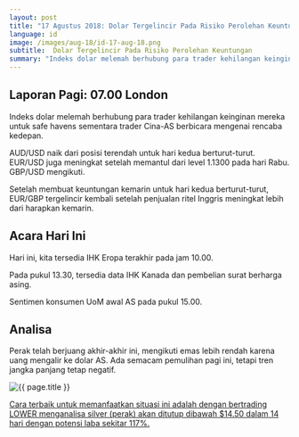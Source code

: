 ```yaml
---
layout: post
title: "17 Agustus 2018: Dolar Tergelincir Pada Risiko Perolehan Keuntungan"
language: id
image: /images/aug-18/id-17-aug-18.png
subtitle:  Dolar Tergelincir Pada Risiko Perolehan Keuntungan
summary: "Indeks dolar melemah berhubung para trader kehilangan keinginan mereka untuk safe havens sementara trader Cina-AS berbicara mengenai rencaba kedepan"
---
```

## Laporan Pagi: 07.00 London

Indeks dolar melemah berhubung para trader kehilangan keinginan mereka untuk safe havens sementara trader Cina-AS berbicara mengenai rencaba kedepan.

AUD/USD naik dari posisi terendah untuk hari kedua berturut-turut. EUR/USD juga meningkat setelah memantul dari level 1.1300 pada hari Rabu. GBP/USD mengikuti.

Setelah membuat keuntungan kemarin untuk hari kedua berturut-turut, EUR/GBP tergelincir kembali setelah penjualan ritel Inggris meningkat lebih dari harapkan kemarin.

## Acara Hari Ini

Hari ini, kita tersedia IHK Eropa terakhir pada jam 10.00.

Pada pukul 13.30, tersedia data IHK Kanada dan pembelian surat berharga asing.

Sentimen konsumen UoM awal AS pada pukul 15.00.

## Analisa

Perak telah berjuang akhir-akhir ini, mengikuti emas lebih rendah karena uang mengalir ke dolar AS. Ada semacam pemulihan pagi ini, tetapi tren jangka panjang tetap negatif.

<img src="{{ site.url }}/images/aug-18/id-17-aug-18.png" alt="{{ page.title }}" title="{{ page.title }}">

<a href="%LINK%%currency=USD&market=commodities&underlying=frxXAGUSD&formname=higherlower&duration_amount=14&duration_units=d&amount=10&amount_type=stake&expiry_type=duration&barrier=14.50" target="_blank" rel="noopener noreferrer nofollow">Cara terbaik untuk memanfaatkan situasi ini adalah dengan bertrading LOWER menganalisa silver (perak) akan ditutup dibawah $14.50 dalam 14 hari dengan potensi laba sekitar 117%.</a>
